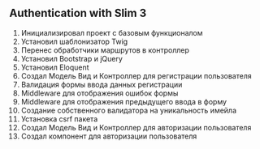 ## Authentication with Slim 3

1.  Инициализировал проект с базовым функционалом
2.  Установил шаблонизатор Twig
3.  Перенес обработчики маршрутов в контроллер
4.  Установил Bootstrap и jQuery
5.  Установил Eloquent
6.  Создал Модель Вид и Контроллер для регистрации пользователя
7.  Валидация формы ввода данных регистрации
8.  Middleware для отображения ошибок формы
9.  Middleware для отображения предыдущего ввода в форму
10. Создание собственного валидатора на уникальность имейла
11. Установка csrf пакета
12. Создал Модель Вид и Контроллер для авторизации пользователя
13. Создал компонент для авторизации пользователя
